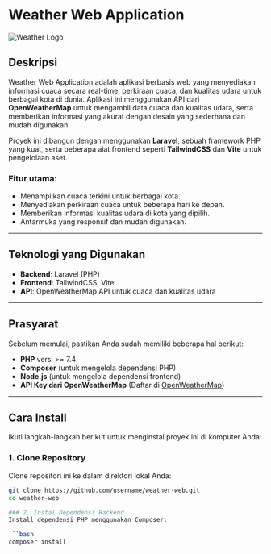 # Weather Web Application

![Weather Logo](https://raw.githubusercontent.com/laravel/art/master/logo-lockup/5%20SVG/2%20CMYK/1%20Full%20Color/laravel-logolockup-cmyk-red.svg)

## Deskripsi

Weather Web Application adalah aplikasi berbasis web yang menyediakan informasi cuaca secara real-time, perkiraan cuaca, dan kualitas udara untuk berbagai kota di dunia. Aplikasi ini menggunakan API dari **OpenWeatherMap** untuk mengambil data cuaca dan kualitas udara, serta memberikan informasi yang akurat dengan desain yang sederhana dan mudah digunakan.

Proyek ini dibangun dengan menggunakan **Laravel**, sebuah framework PHP yang kuat, serta beberapa alat frontend seperti **TailwindCSS** dan **Vite** untuk pengelolaan aset.

### Fitur utama:
- Menampilkan cuaca terkini untuk berbagai kota.
- Menyediakan perkiraan cuaca untuk beberapa hari ke depan.
- Memberikan informasi kualitas udara di kota yang dipilih.
- Antarmuka yang responsif dan mudah digunakan.

---

## Teknologi yang Digunakan
- **Backend**: Laravel (PHP)
- **Frontend**: TailwindCSS, Vite
- **API**: OpenWeatherMap API untuk cuaca dan kualitas udara

---

## Prasyarat

Sebelum memulai, pastikan Anda sudah memiliki beberapa hal berikut:
- **PHP** versi >= 7.4
- **Composer** (untuk mengelola dependensi PHP)
- **Node.js** (untuk mengelola dependensi frontend)
- **API Key dari OpenWeatherMap** (Daftar di [OpenWeatherMap](https://openweathermap.org/))

---

## Cara Install

Ikuti langkah-langkah berikut untuk menginstal proyek ini di komputer Anda:

### 1. Clone Repository

Clone repositori ini ke dalam direktori lokal Anda:

```bash
git clone https://github.com/username/weather-web.git
cd weather-web

### 2. Instal Dependensi Backend
Install dependensi PHP menggunakan Composer:

```bash
composer install

